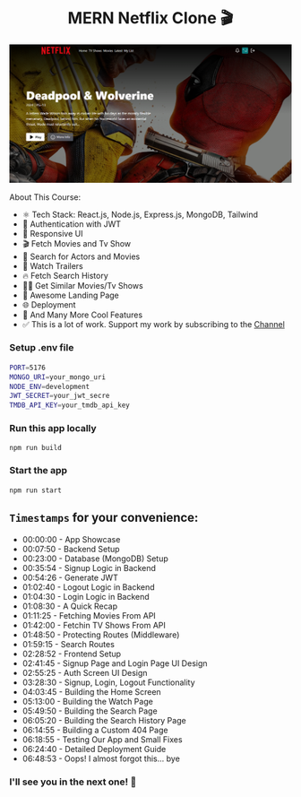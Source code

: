 <h1 align="center">MERN Netflix Clone 🎬</h1>

![Demo App](/frontend/public/screenshot-for-readme.png)


About This Course:

-   ⚛️ Tech Stack: React.js, Node.js, Express.js, MongoDB, Tailwind
-   🔐 Authentication with JWT
-   📱 Responsive UI
-   🎬 Fetch Movies and Tv Show
-   🔎 Search for Actors and Movies
-   🎥 Watch Trailers
-   🔥 Fetch Search History
-   🐱‍👤 Get Similar Movies/Tv Shows
-   💙 Awesome Landing Page
-   🌐 Deployment
-   🚀 And Many More Cool Features
-   ✅ This is a lot of work. Support my work by subscribing to the [Channel](https://www.youtube.com/@asaprogrammer_)

### Setup .env file

```bash
PORT=5176
MONGO_URI=your_mongo_uri
NODE_ENV=development
JWT_SECRET=your_jwt_secre
TMDB_API_KEY=your_tmdb_api_key
```

### Run this app locally

```shell
npm run build
```

### Start the app

```shell
npm run start
```

## `Timestamps` for your convenience:

-   00:00:00 - App Showcase
-   00:07:50 - Backend Setup
-   00:23:00 - Database (MongoDB) Setup
-   00:35:54 - Signup Logic in Backend
-   00:54:26 - Generate JWT
-   01:02:40 - Logout Logic in Backend
-   01:04:30 - Login Logic in Backend
-   01:08:30 - A Quick Recap
-   01:11:25 - Fetching Movies From API
-   01:42:00 - Fetchin TV Shows From API
-   01:48:50 - Protecting Routes (Middleware)
-   01:59:15 - Search Routes
-   02:28:52 - Frontend Setup
-   02:41:45 - Signup Page and Login Page UI Design
-   02:55:25 - Auth Screen UI Design
-   03:28:30 - Signup, Login, Logout Functionality
-   04:03:45 - Building the Home Screen
-   05:13:00 - Building the Watch Page
-   05:49:50 - Building the Search Page
-   06:05:20 - Building the Search History Page
-   06:14:55 - Building a Custom 404 Page
-   06:18:55 - Testing Our App and Small Fixes
-   06:24:40 - Detailed Deployment Guide
-   06:48:53 - Oops! I almost forgot this... bye

### I'll see you in the next one! 🚀
